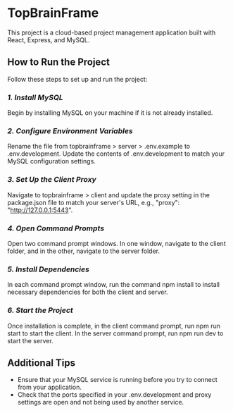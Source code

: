 # TopBrainFrame
This project is a cloud-based project management application built with React, Express, and MySQL.


## How to Run the Project
Follow these steps to set up and run the project:

  ### *1. Install MySQL*
  Begin by installing MySQL on your machine if it is not already installed.
  
  ### *2. Configure Environment Variables*
  Rename the file from topbrainframe > server > .env.example to .env.development. Update the contents of .env.development to match your MySQL configuration settings.
  
  ### *3. Set Up the Client Proxy*
  Navigate to topbrainframe > client and update the proxy setting in the package.json file to match your server's URL, e.g., "proxy": "http://127.0.0.1:5443".
  
  ### *4. Open Command Prompts*
  Open two command prompt windows. In one window, navigate to the client folder, and in the other, navigate to the server folder.
  
  ### *5. Install Dependencies*
  In each command prompt window, run the command npm install to install necessary dependencies for both the client and server.
  
  ### *6. Start the Project*
  Once installation is complete, in the client command prompt, run npm run start to start the client. In the server command prompt, run npm run dev to start the server.


## Additional Tips
- Ensure that your MySQL service is running before you try to connect from your application.
- Check that the ports specified in your .env.development and proxy settings are open and not being used by another service.
